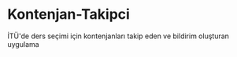 # Kontenjan-Takipci
İTÜ'de ders seçimi için kontenjanları takip eden ve bildirim oluşturan uygulama
